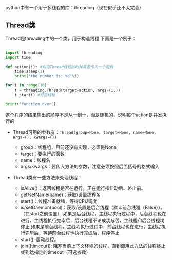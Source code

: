 python中有一个用于多线程的库：threading（现在似乎还不太完善）

## Thread类
Thread是threading中的一个类，用于构造线程
下面是一个例子：

```python

import threading
import time

def action(i): #构造Thread线程的时候需要传入一个函数
    time.sleep(1)
    print('the number is: %d'%i)

for i in range(10):
    t = threading.Thread(target=action, args=(i,))
    t.start() #开启线程

print('function over')
```

这个程序的结果输出的顺序不是从一到十，而是随机的，说明每个action是并发执行的

- Thread可用的参数有：`Thread(group=None, target=None, name=None, args=(), kwargs={})`
  - group：线程组，目前还没有实现，必须是None
  - target：要执行的函数
  - name：线程名
  - args/kwargs：要传入方法的参数，注意必须按照后面括号的格式输入

- Thread类有一些方法来处理线程：
  - isAlive()：返回线程是否在运行。正在运行指启动后、终止前。
  - get/setName(name)：获取/设置线程名
  - start()：线程准备就绪，等待CPU调度
  - is/setDaemon(bool)：获取/设置是后台线程（默认前台线程（False））。（在start之前设置）
    如果是后台线程，主线程执行过程中，后台线程也在进行，主线程执行完毕后，后台线程不论成功与否，主线程和后台线程均停止
    如果是前台线程，主线程执行过程中，前台线程也在进行，主线程执行完毕后，等待前台线程也执行完成后，程序停止
  - start(): 启动线程。
  - join([timeout]): 阻塞当前上下文环境的线程，直到调用此方法的线程终止或到达指定的timeout（可选参数）
